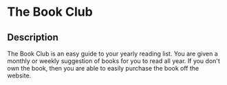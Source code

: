 # The Book Club

## Description

The Book Club is an easy guide to your yearly reading list. You are given a monthly or weekly suggestion of books for you to read all year. If you don't own the book, then you are able to easily purchase the book off the website. 